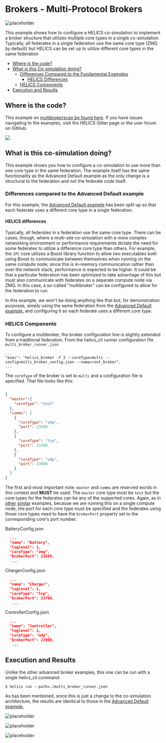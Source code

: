 # Brokers - Multi-Protocol Brokers



![placeholder](../../../img/user_guide_combinations_advanced.png)


This example shows how to configure a HELICS co-simulation to implement a broker structure that utilizes multiple core types in a single co-simulation. Typically, all federates in a single federation use the same core type (ZMQ by default) but HELICS can be set up to utilize different core types in the same federation

* [Where is the code?](#where-is-the-code)
* [What is this Co-simulation doing?](#what-is-this-co-simulation-doing)
	* [Differences Compared to the Fundamental Examples](#differences-compared-to-the-advanced-default-example)
		* [HELICS Differences](#helics-differences)
	* [HELICS Components](#helics-components)
* [Execution and Results](#execution-and-results)


	
	
	

## Where is the code?

This example on [multibrokerscan be found here](https://github.com/GMLC-TDC/HELICS-Examples/tree/master/user_guide_examples/advanced/advanced_brokers/multi_broker). If you have issues navigating to the examples, visit the HELICS Gitter page or the user forum on GitHub.


[![](../../../img/advanced_multi_broker_github.png)](https://github.com/GMLC-TDC/HELICS-Examples/tree/master/user_guide_examples/advanced)







## What is this co-simulation doing?

This example shows you how to configure a co-simulation to use more than one core type in the same federation. The example itself has the same functionality as the Advanced Default example as the only change is a structural to the federation and not the federate code itself.





### Differences compared to the Advanced Default example

For this example, the [Advanced Default example](./advanced_default.md) has been split up so that each federate uses a different core type in a single federation.




#### HELICS differences

Typically, all federates in a federation use the same core type. There can be cases, though, where a multi-site co-simulation with a more complex networking environment or performance requirements dictate the need for some federates to utilize a difference core type than others. For example, the `IPC` core utilizes a Boost library function to allow two executables both using Boost to communicate between themselves when running on the same compute node; since this is in-memory communication rather than over the network stack, performance is expected to be higher. It could be that a particular federation has been optimized to take advantage of this but must also communicate with federates on a separate compute node via ZMQ. In this case, a so-called "multibroker" can be configured to allow for the federation to run.

In this example, we won't be doing anything like that but, for demonstration purposes, simply using the same federation from the [Advanced Default example.](./advanced_default.md) and configuring it so each federate uses a different core type.
 




### HELICS Components

To configure a multibroker, the broker configuration line is slightly extended from a traditional federation. From the helics_cli runner configuration file `multi_broker_runner.json`

```
...
"exec": "helics_broker -f 3 --coreType=multi --config=multi_broker_config.json --name=root_broker",
...
```

The `coreType` of the broker is set to `multi` and a configuration file is specified. That file looks like this:

```json

{
  "master":{
    "coreType": "test"
  },
  "comms": [
    {
      "coreType": "zmq",
      "port": 23500
    },
    {
      "coreType": "tcp",
      "port": 23700
    },
    {
      "coreType": "udp",
      "port": 23900
    }
  ]
}
```

The first and most important note: `master` and `comms` are reserved words in this context and **MUST** be used. The `master` core type must be `test` but the core types for the federates can be any of the supported cores. Again, as in [other](./advanced_brokers_hierarchies.md) [similar](./advanced_brokers_simultaneous.md) examples, because we are running this on a single compute node, the port for each core type must be specified and the federates using those core types need to have the `brokerPort` property set to the corresponding core's port number. 


 
 
BatteryConfig.json
```json
  ...
  "name": "Battery",
  "loglevel": 1,
  "coreType": "zmq",
  "brokerPort": 23500,
   ...
```

ChargerConfig.json
```json
  ...
  "name": "Charger",
  "loglevel": 1,
  "coreType": "tcp",
  "brokerPort": 23700,
   ...
```

ControllerConfig.json
```json
  ...
  "name": "Controller",
  "loglevel": 1,
  "coreType": "udp",
  "brokerPort": 23900,
   ...
```



## Execution and Results

Unlike the other advanced broker examples, this one can be run with a single helics_cli command:

`$ helics run --path=./multi_broker_runner.json`


As has been mentioned, since this is just a change to the co-simulation architecture, the results are identical to those in the [Advanced Default example.](./advanced_default.md)

![placeholder](../../../img/advanced_multibroker_charging_power.png)

![placeholder](../../../img/advanced_multibroker_estimated_SOCs.png)

![placeholder](../../../img/advanced_multibroker_battery_SOCs.png)
